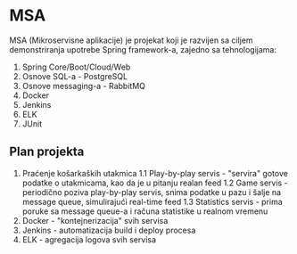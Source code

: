 # MSA

MSA (Mikroservisne aplikacije) je projekat koji je razvijen sa ciljem demonstriranja upotrebe Spring framework-a, zajedno sa tehnologijama:
1. Spring Core/Boot/Cloud/Web
2. Osnove SQL-a - PostgreSQL
3. Osnove messaging-a - RabbitMQ
4. Docker
5. Jenkins
6. ELK
7. JUnit

## Plan projekta

1. Praćenje košarkaških utakmica
   1.1 Play-by-play servis - "servira" gotove podatke o utakmicama, kao da je u pitanju realan feed
   1.2 Game servis - periodično poziva play-by-play servis, snima podatke u pazu i šalje na message queue, simulirajući real-time feed
   1.3 Statistics servis - prima poruke sa message queue-a i računa statistike u realnom vremenu
2. Docker - "kontejnerizacija" svih servisa
3. Jenkins - automatizacija build i deploy procesa
4. ELK - agregacija logova svih servisa



